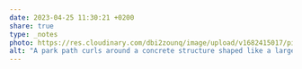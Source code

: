 ```yaml
---
date: 2023-04-25 11:30:21 +0200
share: true
type: _notes
photo: https://res.cloudinary.com/dbi2zounq/image/upload/v1682415017/pijoz99fz1nmmfwmx5dc.jpg
alt: "A park path curls around a concrete structure shaped like a large hockey puck. It says 'u, nu!'"
---
```


